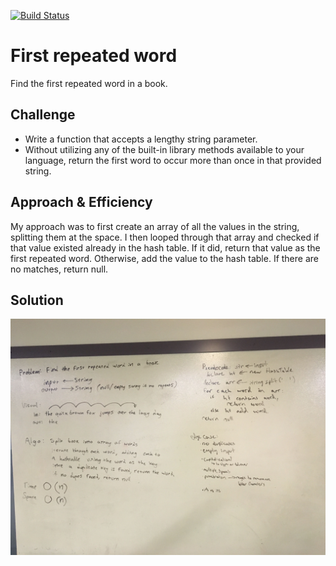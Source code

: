 [![Build Status](https://www.travis-ci.com/ChristopherKnightMerritt/data-structures-and-algorithms.svg?branch=master)](https://www.travis-ci.com/ChristopherKnightMerritt/data-structures-and-algorithms)

# First repeated word
Find the first repeated word in a book.

## Challenge
* Write a function that accepts a lengthy string parameter.
* Without utilizing any of the built-in library methods available to your language, return the first word to occur more than once in that provided string.

## Approach & Efficiency
My approach was to first create an array of all the values in the string, splitting them at the space. I then looped through that array and checked if that value existed already in the hash table. If it did, return that value as the first repeated word. Otherwise, add the value to the hash table. If there are no matches, return null.

## Solution
![Whiteboard](./../../../assets/firstRepeatedWord.jpg)
